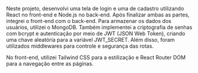 Neste projeto, desenvolvi uma tela de login e uma de cadastro utilizando React no front-end e Node.js no back-end. Após finalizar 
ambas as partes, integrei o front-end com o back-end. Para armazenar os dados dos usuários, utilizei o MongoDB. Também implementei 
a criptografia de senhas com bcrypt e autenticação por meio de JWT (JSON Web Token), criando uma chave aleatória para a variável 
JWT_SECRET. Além disso, foram utilizados middlewares para controle e segurança das rotas.

No front-end, utilizei Tailwind CSS para a estilização e React Router DOM para a navegação entre as páginas.
